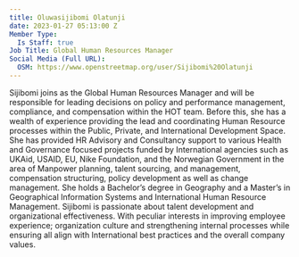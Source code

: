```yaml
---
title: Oluwasijibomi Olatunji
date: 2023-01-27 05:13:00 Z
Member Type:
  Is Staff: true
Job Title: Global Human Resources Manager
Social Media (Full URL):
  OSM: https://www.openstreetmap.org/user/Sijibomi%20Olatunji
---
```


Sijibomi joins as the Global Human Resources Manager and will be responsible for leading decisions on policy and performance management, compliance, and compensation within the HOT team.
Before this, she has a wealth of experience providing the lead and coordinating Human Resource processes within the Public, Private, and International Development Space. She has provided HR Advisory and Consultancy support to various Health and Governance focused projects funded by International agencies such as UKAid, USAID, EU, Nike Foundation, and the Norwegian Government in the area of Manpower planning, talent sourcing, and management, compensation structuring, policy development as well as change management.
She holds a Bachelor’s degree in Geography and a Master’s in Geographical Information Systems and International Human Resource Management. Sijibomi is passionate about talent development and organizational effectiveness.  With peculiar interests in improving employee experience; organization culture and strengthening internal processes while ensuring all align with International best practices and the overall company values. 